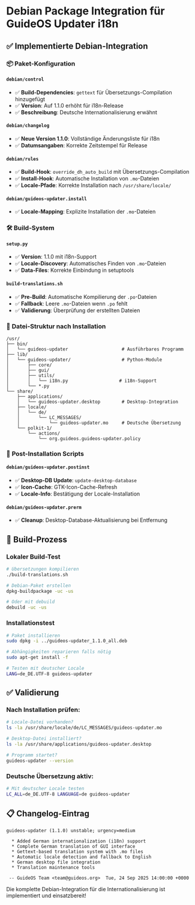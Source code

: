 # Debian Package Integration für GuideOS Updater i18n

## ✅ Implementierte Debian-Integration

### 📦 **Paket-Konfiguration**

#### `debian/control`
- ✅ **Build-Dependencies**: `gettext` für Übersetzungs-Compilation hinzugefügt
- ✅ **Version**: Auf 1.1.0 erhöht für i18n-Release
- ✅ **Beschreibung**: Deutsche Internationalisierung erwähnt

#### `debian/changelog` 
- ✅ **Neue Version 1.1.0**: Vollständige Änderungsliste für i18n
- ✅ **Datumsangaben**: Korrekte Zeitstempel für Release

#### `debian/rules`
- ✅ **Build-Hook**: `override_dh_auto_build` mit Übersetzungs-Compilation
- ✅ **Install-Hook**: Automatische Installation von `.mo`-Dateien
- ✅ **Locale-Pfade**: Korrekte Installation nach `/usr/share/locale/`

#### `debian/guideos-updater.install`
- ✅ **Locale-Mapping**: Explizite Installation der `.mo`-Dateien

### 🛠️ **Build-System**

#### `setup.py`
- ✅ **Version**: 1.1.0 mit i18n-Support
- ✅ **Locale-Discovery**: Automatisches Finden von `.mo`-Dateien
- ✅ **Data-Files**: Korrekte Einbindung in setuptools

#### `build-translations.sh`
- ✅ **Pre-Build**: Automatische Kompilierung der `.po`-Dateien
- ✅ **Fallback**: Leere `.mo`-Dateien wenn `.po` fehlt
- ✅ **Validierung**: Überprüfung der erstellten Dateien

### 📁 **Datei-Struktur nach Installation**

```
/usr/
├── bin/
│   └── guideos-updater                    # Ausführbares Programm
├── lib/
│   └── guideos-updater/                   # Python-Module
│       ├── core/
│       ├── gui/
│       ├── utils/
│       │   └── i18n.py                   # i18n-Support
│       └── *.py
└── share/
    ├── applications/
    │   └── guideos-updater.desktop        # Desktop-Integration
    ├── locale/
    │   └── de/
    │       └── LC_MESSAGES/
    │           └── guideos-updater.mo     # Deutsche Übersetzung
    └── polkit-1/
        └── actions/
            └── org.guideos.guideos-updater.policy
```

### 🔄 **Post-Installation Scripts**

#### `debian/guideos-updater.postinst`
- ✅ **Desktop-DB Update**: `update-desktop-database`
- ✅ **Icon-Cache**: GTK-Icon-Cache-Refresh
- ✅ **Locale-Info**: Bestätigung der Locale-Installation

#### `debian/guideos-updater.prerm`
- ✅ **Cleanup**: Desktop-Database-Aktualisierung bei Entfernung

## 🚀 **Build-Prozess**

### Lokaler Build-Test
```bash
# Übersetzungen kompilieren
./build-translations.sh

# Debian-Paket erstellen
dpkg-buildpackage -uc -us

# Oder mit debuild
debuild -uc -us
```

### Installationstest
```bash
# Paket installieren
sudo dpkg -i ../guideos-updater_1.1.0_all.deb

# Abhängigkeiten reparieren falls nötig
sudo apt-get install -f

# Testen mit deutscher Locale
LANG=de_DE.UTF-8 guideos-updater
```

## ✅ **Validierung**

### Nach Installation prüfen:
```bash
# Locale-Datei vorhanden?
ls -la /usr/share/locale/de/LC_MESSAGES/guideos-updater.mo

# Desktop-Datei installiert?
ls -la /usr/share/applications/guideos-updater.desktop

# Programm startet?
guideos-updater --version
```

### Deutsche Übersetzung aktiv:
```bash
# Mit deutscher Locale testen
LC_ALL=de_DE.UTF-8 LANGUAGE=de guideos-updater
```

## 📋 **Changelog-Eintrag**
```
guideos-updater (1.1.0) unstable; urgency=medium

  * Added German internationalization (i18n) support
  * Complete German translation of GUI interface  
  * Gettext-based translation system with .mo files
  * Automatic locale detection and fallback to English
  * German desktop file integration
  * Translation maintenance tools

 -- GuideOS Team <team@guideos.org>  Tue, 24 Sep 2025 14:00:00 +0000
```

Die komplette Debian-Integration für die Internationalisierung ist implementiert und einsatzbereit!